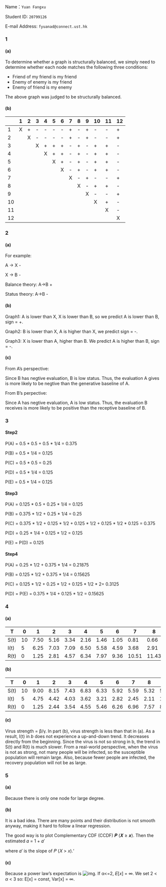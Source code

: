 Name：`Yuan Fangxu`

Student ID: `20799126`

E-mail Address: `fyuanad@connect.ust.hk`

### 1

#### (a)

To determine whether a graph is structurally balanced, we simply need to determine whether each node matches the following three conditions:

- Friend of my friend is my friend
- Enemy of enemy is my friend
- Enemy of friend is my enemy

The above graph was judged to be structurally balanced.

#### (b)

|      | 1    | 2    | 3    | 4    | 5    | 6    | 7    | 8    | 9    | 10   | 11   | 12   |
| ---- | ---- | ---- | ---- | ---- | ---- | ---- | ---- | ---- | ---- | ---- | ---- | ---- |
| 1    | X    | +    | -    | -    | -    | -    | +    | -    | +    | -    | -    | +    |
| 2    |      | X    | -    | -    | -    | -    | +    | -    | +    | -    | -    | +    |
| 3    |      |      | X    | +    | +    | +    | -    | +    | -    | +    | +    | -    |
| 4    |      |      |      | X    | +    | +    | -    | +    | -    | +    | +    | -    |
| 5    |      |      |      |      | X    | +    | -    | +    | -    | +    | +    | -    |
| 6    |      |      |      |      |      | X    | -    | +    | -    | +    | +    | -    |
| 7    |      |      |      |      |      |      | X    | -    | +    | -    | -    | +    |
| 8    |      |      |      |      |      |      |      | X    | -    | +    | +    | -    |
| 9    |      |      |      |      |      |      |      |      | X    | -    | -    | +    |
| 10   |      |      |      |      |      |      |      |      |      | X    | +    | -    |
| 11   |      |      |      |      |      |      |      |      |      |      | X    | -    |
| 12   |      |      |      |      |      |      |      |      |      |      |      | X    |

### 2

#### (a)

For example:

A -> X - 

X -> B -

Balance theory: A->B +

Status theory: A->B -

#### (b)

Graph1: A is lower than X, X is lower than B, so we predict  A is lower than B, sign = +.

Graph2: B is lower than X, A is higher than X, we predict sign = -.

Graph3: X is lower than A, higher than B. We predict A is higher than B, sign = -.

#### (c)

From A’s perspective:

Since B has negtive evaluation, B is low status. Thus, the evaluation A gives is more likely to be negtive than the generative baseline of A.

 

From B’s perpective:

Since A has negtive evaluation, A is low status. Thus, the evaluation B receives is more likely to be positive than the receptive baseline of B.

### 3

#### Step2

P(A) = 0.5 * 0.5 + 0.5 * 1/4 = 0.375

P(B) = 0.5 * 1/4 = 0.125

P(C) = 0.5 * 0.5 = 0.25

P(D) = 0.5 * 1/4 = 0.125

P(E) = 0.5 * 1/4 = 0.125

#### Step3

P(A) = 0.125 * 0.5 + 0.25 * 1/4 = 0.125

P(B) = 0.375 * 1/2 + 0.25 * 1/4 =  0.25

P(C) = 0.375 * 1/2 + 0.125 * 1/2 + 0.125 * 1/2 + 0.125 * 1/2 * 0.125 = 0.375

P(D) = 0.25 * 1/4 + 0.125 * 1/2 = 0.125

P(E) = P(D) = 0.125

#### Step4

P(A) = 0.25 * 1/2 + 0.375 * 1/4 = 0.21875

P(B) = 0.125 * 1/2 + 0.375 * 1/4 = 0.15625

P(C) = 0.125 * 1/2 + 0.25 * 1/2 + 0.125 * 1/2 * 2= 0.3125

P(D) = P(E) = 0.375 * 1/4 + 0.125 * 1/2 = 0.15625

### 4

#### (a)

| T    | 0    | 1    | 2    | 3    | 4    | 5    | 6    | 7     | 8     | 9     | 10    |
| ---- | ---- | ---- | ---- | ---- | ---- | ---- | ---- | ----- | ----- | ----- | ----- |
| S(t) | 10   | 7.50 | 5.16 | 3.34 | 2.16 | 1.46 | 1.05 | 0.81  | 0.66  | 0.56  | 0.50  |
| I(t) | 5    | 6.25 | 7.03 | 7.09 | 6.50 | 5.58 | 4.59 | 3.68  | 2.91  | 2.28  | 1.77  |
| R(t) | 0    | 1.25 | 2.81 | 4.57 | 6.34 | 7.97 | 9.36 | 10.51 | 11.43 | 12.16 | 12.73 |

#### (b)

| T    | 0    | 1    | 2    | 3    | 4    | 5    | 6    | 7    | 8    | 9    | 10   |
| ---- | ---- | ---- | ---- | ---- | ---- | ---- | ---- | ---- | ---- | ---- | ---- |
| S(t) | 10   | 9.00 | 8.15 | 7.43 | 6.83 | 6.33 | 5.92 | 5.59 | 5.32 | 5.09 | 4.91 |
| I(t) | 5    | 4.75 | 4.42 | 4.03 | 3.62 | 3.21 | 2.82 | 2.45 | 2.11 | 1.81 | 1.54 |
| R(t) | 0    | 1.25 | 2.44 | 3.54 | 4.55 | 5.46 | 6.26 | 6.96 | 7.57 | 8.10 | 8.10 |

#### (c)

Virus strength = β/γ. In part (b), virus strength is less than that in (a). As a result, I(t) in *b* does not experience a up-and-down trend. It decreases directly from the beginning. Since the virus is not so strong in b, the trend in S(t) and R(t) is much slower. From a real-world perspective, when the virus is not as strong, not many people will be infected, so the susceptible population will remain large. Also, because fewer people are infected, the recovery population will not be as large.



### 5

#### (a)

Because there is only one node for large degree.

#### (b)

It is a bad idea. There are many points and their distribution is not smooth anyway, making it hard to follow a linear regression.

The good way is to plot Complementary CDF (CCDF) 𝑷 (𝑿 ≥ 𝒙). Then the estimated 𝛼 = 1 + 𝛼′

where 𝛼′ is the slope of 𝑃 (𝑋 > 𝑥).‘

#### (c)

Because a power law’s expectation is ![img](file:////Users/yuanfangxu/Library/Group%20Containers/UBF8T346G9.Office/TemporaryItems/msohtmlclip/clip_image002.jpg). If α<=2, 𝐸[𝑥] = ∞. We set 2 < *α* < 3 so: E[x] = const, Var[x] = ∞.

